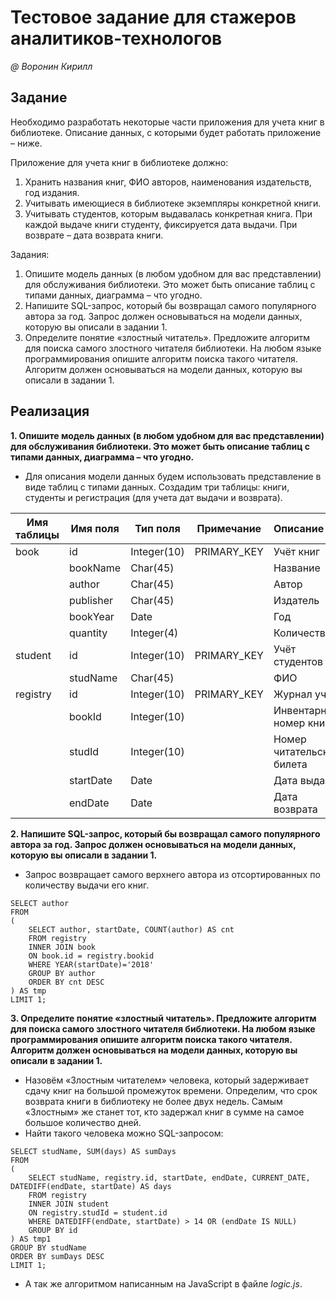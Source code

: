 # Тестовое задание для стажеров аналитиков-технологов

_@ Воронин Кирилл_

## Задание

Необходимо разработать некоторые части приложения для учета книг в библиотеке. Описание данных, с которыми будет работать приложение – ниже.

Приложение для учета книг в библиотеке должно:
1. Хранить названия книг, ФИО авторов, наименования издательств, год издания.
2. Учитывать имеющиеся в библиотеке экземпляры конкретной книги.
3. Учитывать студентов, которым выдавалась конкретная книга. При каждой выдаче книги студенту, фиксируется дата выдачи. При возврате – дата возврата книги.

Задания:
1.	Опишите модель данных (в любом удобном для вас представлении) для обслуживания библиотеки. Это может быть описание таблиц с типами данных, диаграмма – что угодно.
2.	Напишите SQL-запрос, который бы возвращал самого популярного автора за год. Запрос должен основываться на модели данных, которую вы описали в задании 1. 
3.	Определите понятие «злостный читатель».  Предложите алгоритм для поиска самого злостного читателя библиотеки. На любом языке программирования опишите алгоритм поиска такого читателя. Алгоритм должен основываться на модели данных, которую вы описали в задании 1.

## Реализация

**1.	Опишите модель данных (в любом удобном для вас представлении) для обслуживания библиотеки. Это может быть описание таблиц с типами данных, диаграмма – что угодно.**

* Для описания модели данных будем использовать представление в виде таблиц с типами данных. Создадим три таблицы: книги, студенты и регистрация (для учета дат выдачи и возврата).

|Имя таблицы|Имя поля	|Тип поля	|Примечание |Описание
|-----------|-----------|-----------|:---------:|:--------------------------
|book    	|id	        |Integer(10)|PRIMARY_KEY|Учёт книг
|	        |bookName	|Char(45)	|           |Название
|	        |author	    |Char(45)   |           |Автор
|	        |publisher	|Char(45)   |           |Издатель
|        	|bookYear	|Date	    |           |Год
|        	|quantity	|Integer(4)	|           |Количество 
|student	|id	        |Integer(10)|PRIMARY_KEY|Учёт студентов           
|	        |studName   |Char(45)   |           |ФИО	
|registry	|id	        |Integer(10)|PRIMARY_KEY|Журнал учёта           
|        	|bookId	    |Integer(10)|           |Инвентарный номер книги
|       	|studId	    |Integer(10)|           |Номер читательского билета	
|        	|startDate	|Date	    |           |Дата выдачи
|        	|endDate	|Date	    |           |Дата возврата

**2.	Напишите SQL-запрос, который бы возвращал самого популярного автора за год. Запрос должен основываться на модели данных, которую вы описали в задании 1.**
* Запрос возвращает самого верхнего автора из отсортированных по количеству выдачи его книг.
```
SELECT author
FROM
(
	SELECT author, startDate, COUNT(author) AS cnt
	FROM registry
	INNER JOIN book 
	ON book.id = registry.bookid
	WHERE YEAR(startDate)='2018'
	GROUP BY author
	ORDER BY cnt DESC
) AS tmp
LIMIT 1;
```

**3.	Определите понятие «злостный читатель».  Предложите алгоритм для поиска самого злостного читателя библиотеки. На любом языке программирования опишите алгоритм поиска такого читателя. Алгоритм должен основываться на модели данных, которую вы описали в задании 1.**
* Назовём «Злостным читателем» человека, который задерживает сдачу книг на большой промежуток времени. Определим, что срок возврата книги в библиотеку не более двух недель. Самым «Злостным» же станет тот, кто задержал книг в сумме на самое большое количество дней.
* Найти такого человека можно SQL-запросом:
```
SELECT studName, SUM(days) AS sumDays
FROM 
(
	SELECT studName, registry.id, startDate, endDate, CURRENT_DATE, DATEDIFF(endDate, startDate) AS days
	FROM registry
	INNER JOIN student
	ON registry.studId = student.id
	WHERE DATEDIFF(endDate, startDate) > 14 OR (endDate IS NULL)
	GROUP BY id
) AS tmp1
GROUP BY studName
ORDER BY sumDays DESC
LIMIT 1;
```

* А так же алгоритмом написанным на JavaScript в файле _logic.js_.
